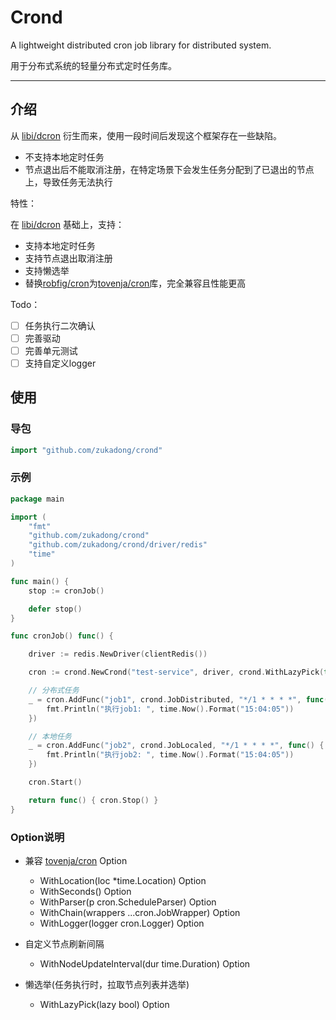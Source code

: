 # Crond

A lightweight distributed cron job library for distributed system.

用于分布式系统的轻量分布式定时任务库。

---

## 介绍

从 [libi/dcron](https://github.com/libi/dcron) 衍生而来，使用一段时间后发现这个框架存在一些缺陷。

- 不支持本地定时任务
- 节点退出后不能取消注册，在特定场景下会发生任务分配到了已退出的节点上，导致任务无法执行

特性：

在 [libi/dcron](https://github.com/libi/dcron) 基础上，支持：

- 支持本地定时任务
- 支持节点退出取消注册
- 支持懒选举
- 替换[robfig/cron](https://github.com/robfig/cron)为[tovenja/cron](https://github.com/tovenja/cron)库，完全兼容且性能更高

Todo：

- [ ] 任务执行二次确认
- [ ] 完善驱动
- [ ] 完善单元测试
- [ ] 支持自定义logger

## 使用

### 导包

```go
import "github.com/zukadong/crond"
```

### 示例

```go
package main

import (
	"fmt"
	"github.com/zukadong/crond"
	"github.com/zukadong/crond/driver/redis"
	"time"
)

func main() {
	stop := cronJob()

	defer stop()
}

func cronJob() func() {

	driver := redis.NewDriver(clientRedis())

	cron := crond.NewCrond("test-service", driver, crond.WithLazyPick(true))

	// 分布式任务
	_ = cron.AddFunc("job1", crond.JobDistributed, "*/1 * * * *", func() {
		fmt.Println("执行job1: ", time.Now().Format("15:04:05"))
	})

	// 本地任务
	_ = cron.AddFunc("job2", crond.JobLocaled, "*/1 * * * *", func() {
		fmt.Println("执行job2: ", time.Now().Format("15:04:05"))
	})

	cron.Start()

	return func() { cron.Stop() }
}
```

### Option说明

- 兼容 [tovenja/cron](https://github.com/tovenja/cron) Option
    - WithLocation(loc *time.Location) Option
    - WithSeconds() Option
    - WithParser(p cron.ScheduleParser) Option
    - WithChain(wrappers ...cron.JobWrapper) Option
    - WithLogger(logger cron.Logger) Option

- 自定义节点刷新间隔
    - WithNodeUpdateInterval(dur time.Duration) Option

- 懒选举(任务执行时，拉取节点列表并选举)
    - WithLazyPick(lazy bool) Option